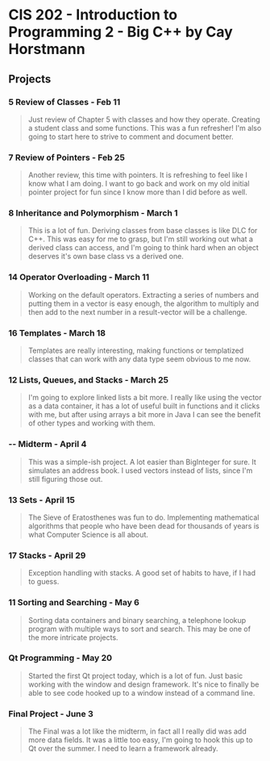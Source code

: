 # CIS 202 - Introduction to Programming 2 - Big C++ by Cay Horstmann

## Projects

### 5 Review of Classes - Feb 11
>Just review of Chapter 5 with classes and how they operate. Creating a student class and some functions.
>This was a fun refresher! I'm also going to start here to strive to comment and document better.

### 7 Review of Pointers - Feb 25
>Another review, this time with pointers. It is refreshing to feel like I know what I am doing. I want to
>go back and work on my old initial pointer project for fun since I know more than I did before as well.

### 8 Inheritance and Polymorphism - March 1
>This is a lot of fun. Deriving classes from base classes is like DLC for C++.
>This was easy for me to grasp, but I'm still working out what a derived class can access, and I'm going to think hard when an object deserves it's own base class vs a derived one.

### 14 Operator Overloading - March 11
>Working on the default operators. Extracting a series of numbers and putting them in a vector is easy enough, the algorithm to multiply and then add to the next number
>in a result-vector will be a challenge.

### 16 Templates - March 18
>Templates are really interesting, making functions or templatized classes that can work with any data type seem obvious to me now.

### 12 Lists, Queues, and Stacks - March 25
>I'm going to explore linked lists a bit more. I really like using the vector as a data container, it has a lot of useful built
>in functions and it clicks with me, but after using arrays a bit more in Java I can see the benefit of other types and working with them.

### -- Midterm - April 4
>This was a simple-ish project. A lot easier than BigInteger for sure. It simulates an address book. I used vectors
>instead of lists, since I'm still figuring those out.

### 13 Sets - April 15
>The Sieve of Eratosthenes was fun to do. Implementing mathematical algorithms that people who have been
>dead for thousands of years is what Computer Science is all about.

### 17 Stacks - April 29
>Exception handling with stacks. A good set of habits to have, if I had to guess.

### 11 Sorting and Searching - May 6
>Sorting data containers and binary searching, a telephone lookup program with multiple ways to sort and search.
>This may be one of the more intricate projects.

### Qt Programming - May 20
>Started the first Qt project today, which is a lot of fun. Just basic working with the window and design framework.
>It's nice to finally be able to see code hooked up to a window instead of a command line.

### Final Project - June 3
>The Final was a lot like the midterm, in fact all I really did was add more data fields. It was a little too easy,
>I'm going to hook this up to Qt over the summer. I need to learn a framework already.
